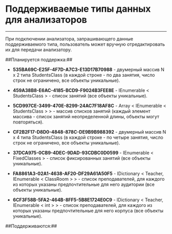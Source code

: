 # Поддерживаемые типы данных для анализаторов #
----------
При подключении анализатора, запрашивающего данные поддерживаемого типа, пользователь может вручную отредактировать их для передачи анализатору.

##Планируется поддержка:##
* **535BA69C-E25F-4F7D-A7C3-E13D17B70988** - двумерный массив N x 2 типа StudentsClass  (в каждой строке - по два занятия, число строк не ограничено, все объекты уникальные).

* **459A38B8-E6AC-4185-BCD9-F9024B3FEE8E** - IEnumerable < StudentsClass > - список занятий (все объекты уникальные).

* **5CD997CE-3499-470E-8299-24AC7F18AF8C** - Array < IEnumerable < StudentsClass > > - массив списков занятий (каждый элемент массива - список занятий неопределенной длины, объекты могут повторяться).

* **CF2B2F17-D8D0-4848-878C-DE9B9B988392** - двумерный массив N x 4 типа StudentsClass  (в каждой строке - по четыре занятия, число строк не ограничено, все объекты уникальные).

* **37DCA975-0CB9-4DEC-9DAD-93CDBC0D0599** - IEnumerable < FixedClasses > - список фиксированных занятий (все объекты уникальные).

* **FA8861A3-02A1-4638-AF20-DF29A61A50F5** - IDictionary < Teacher, IEnumerable < ClassRoom > > - список преподавателей, для каждого из которых указаны предпочтительные для него аудитории (все объекты уникальные).

* **6CF3F58B-5FA2-464B-8FF5-5B8E1724E0C9** - IDictionary < Teacher, IEnumerable < int > > - список преподавателей, для каждого из которых указаны предпочтительные для него корпуса (все объекты уникальные).

##Поддерживаются:##
